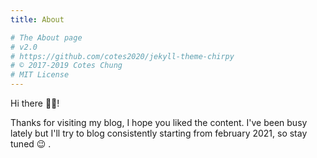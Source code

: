 ```yaml
---
title: About

# The About page
# v2.0
# https://github.com/cotes2020/jekyll-theme-chirpy
# © 2017-2019 Cotes Chung
# MIT License
---
```


Hi there 👋🏻!

Thanks for visiting my blog, I hope you liked the content. I've been busy lately but I'll try to blog consistently starting from february 2021, so stay tuned 😉 .
